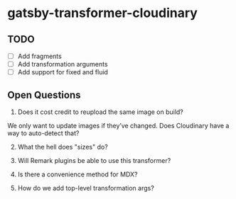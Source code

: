 # gatsby-transformer-cloudinary

## TODO

- [ ] Add fragments
- [ ] Add transformation arguments
- [ ] Add support for fixed and fluid

## Open Questions

1. Does it cost credit to reupload the same image on build?

We only want to update images if they’ve changed. Does Cloudinary have a way to auto-detect that?

2. What the hell does "sizes" do?

3. Will Remark plugins be able to use this transformer?

4. Is there a convenience method for MDX?

5. How do we add top-level transformation args?

